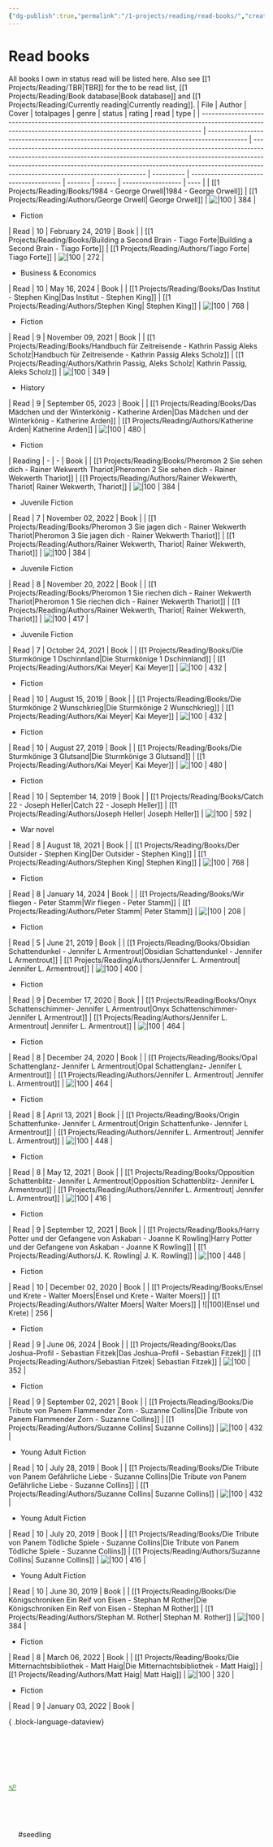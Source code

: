 ```yaml
---
{"dg-publish":true,"permalink":"/1-projects/reading/read-books/","created":"2025-01-30T20:34:20.000+01:00","updated":"2025-02-01T14:03:58.425+01:00"}
---
```


# Read books
All books I own in status read will be listed here. Also see [[1 Projects/Reading/TBR\|TBR]] for the to be read list, [[1 Projects/Reading/Book database\|Book database]] and [[1 Projects/Reading/Currently reading\|Currently reading]].
| File                                                                                                                                                         | Author                                                                                     | Cover                                                                                                                                                                                                                                                                                   | totalpages | genre                                  | status  | rating | read               | type |
| ------------------------------------------------------------------------------------------------------------------------------------------------------------ | ------------------------------------------------------------------------------------------ | --------------------------------------------------------------------------------------------------------------------------------------------------------------------------------------------------------------------------------------------------------------------------------------- | ---------- | -------------------------------------- | ------- | ------ | ------------------ | ---- |
| [[1 Projects/Reading/Books/1984 - George Orwell\|1984 - George Orwell]]                                                                                   | [[1 Projects/Reading/Authors/George Orwell\| George Orwell]]                               | ![\|100](https://m.media-amazon.com/images/I/51VPOr4VNyL._SY466_.jpg)                                                                                                                                                                                                                   | 384        | <ul><li>Fiction</li></ul>              | Read    | 10     | February 24, 2019  | Book |
| [[1 Projects/Reading/Books/Building a Second Brain - Tiago Forte\|Building a Second Brain - Tiago Forte]]                                                 | [[1 Projects/Reading/Authors/Tiago Forte\| Tiago Forte]]                                   | ![\|100](https://m.media-amazon.com/images/I/71v8demRl6L._SY466_.jpg)                                                                                                                                                                                                                   | 272        | <ul><li>Business & Economics</li></ul> | Read    | 10     | May 16, 2024       | Book |
| [[1 Projects/Reading/Books/Das Institut - Stephen King\|Das Institut - Stephen King]]                                                                     | [[1 Projects/Reading/Authors/Stephen King\| Stephen King]]                                 | ![\|100](https://m.media-amazon.com/images/I/81zPpNVjwZL._SY466_.jpg)                                                                                                                                                                                                                   | 768        | <ul><li>Fiction</li></ul>              | Read    | 9      | November 09, 2021  | Book |
| [[1 Projects/Reading/Books/Handbuch für Zeitreisende - Kathrin Passig Aleks Scholz\|Handbuch für Zeitreisende - Kathrin Passig Aleks Scholz]]             | [[1 Projects/Reading/Authors/Kathrin Passig, Aleks Scholz\| Kathrin Passig, Aleks Scholz]] | ![\|100](http://books.google.com/books/content?id=e1DADwAAQBAJ&printsec=frontcover&img=1&zoom=1&edge=curl&source=gbs_api)                                                                                                                                                               | 349        | <ul><li>History</li></ul>              | Read    | 9      | September 05, 2023 | Book |
| [[1 Projects/Reading/Books/Das Mädchen und der Winterkönig - Katherine Arden\|Das Mädchen und der Winterkönig - Katherine Arden]]                         | [[1 Projects/Reading/Authors/Katherine Arden\| Katherine Arden]]                           | ![\|100](http://books.google.com/books/content?id=MaXbDwAAQBAJ&printsec=frontcover&img=1&zoom=1&edge=curl&source=gbs_api)                                                                                                                                                               | 480        | <ul><li>Fiction</li></ul>              | Reading | \-     | \-                 | Book |
| [[1 Projects/Reading/Books/Pheromon 2 Sie sehen dich - Rainer Wekwerth Thariot\|Pheromon 2 Sie sehen dich - Rainer Wekwerth Thariot]]                     | [[1 Projects/Reading/Authors/Rainer Wekwerth, Thariot\| Rainer Wekwerth, Thariot]]         | ![\|100](https://imgs.search.brave.com/2I8cBiWZLWguELT4hiIM5Skj3agpo0T1eGn01JX1oKM/rs:fit:500:0:0:0/g:ce/aHR0cHM6Ly93d3cu/anVnZW5kYnVjaC1j/b3VjaC5kZS9maWxl/YWRtaW4vX3Byb2Nl/c3NlZF8vYi9lL2Nz/bV83MXphVVp2VDk3/TF8zYWI0NDBjNDU5/LmpwZw)                                                 | 384        | <ul><li>Juvenile Fiction</li></ul>     | Read    | 7      | November 02, 2022  | Book |
| [[1 Projects/Reading/Books/Pheromon 3 Sie jagen dich - Rainer Wekwerth Thariot\|Pheromon 3 Sie jagen dich - Rainer Wekwerth Thariot]]                     | [[1 Projects/Reading/Authors/Rainer Wekwerth, Thariot\| Rainer Wekwerth, Thariot]]         | ![\|100](https://imgs.search.brave.com/_ecxyXAd8iZI-HkixRV68RhRlcxxznhZG0OwWTzgHdE/rs:fit:500:0:0:0/g:ce/aHR0cHM6Ly93ZWx0/YmlsZC5zY2VuZTcu/Y29tL2Fzc2V0L3Zn/d3diL3Zndy9waGVy/b21vbi1waGVyb21v/bi0zLXNpZS1qYWdl/bi1kaWNoLTI1MzIx/NjA5MC5qcGc_JHN0/eXgtbGlzdC1tJCZ3/YzI0)                 | 384        | <ul><li>Juvenile Fiction</li></ul>     | Read    | 8      | November 20, 2022  | Book |
| [[1 Projects/Reading/Books/Pheromon 1 Sie riechen dich - Rainer Wekwerth Thariot\|Pheromon 1 Sie riechen dich - Rainer Wekwerth Thariot]]                 | [[1 Projects/Reading/Authors/Rainer Wekwerth, Thariot\| Rainer Wekwerth, Thariot]]         | ![\|100](https://imgs.search.brave.com/2NYycqaNsqBnBu38ndr5LaP1dVzGrg-WJ-sbW7n75HA/rs:fit:500:0:0:0/g:ce/aHR0cHM6Ly93d3cu/anVnZW5kYnVjaC1j/b3VjaC5kZS9maWxl/YWRtaW4vX3Byb2Nl/c3NlZF8vMC9hL2Nz/bV84MUFXZy15Q0c1/TF9kM2VmOTg1OWIw/LmpwZw)                                                 | 417        | <ul><li>Juvenile Fiction</li></ul>     | Read    | 7      | October 24, 2021   | Book |
| [[1 Projects/Reading/Books/Die Sturmkönige 1 Dschinnland\|Die Sturmkönige 1 Dschinnland]]                                                                 | [[1 Projects/Reading/Authors/Kai Meyer\| Kai Meyer]]                                       | ![\|100](https://images.lovelybooks.de/img/260x/cover.allsize.lovelybooks.de/9783404208456_1552666306000_xxl.jpg)                                                                                                                                                                       | 432        | <ul><li>Fiction</li></ul>              | Read    | 10     | August 15, 2019    | Book |
| [[1 Projects/Reading/Books/Die Sturmkönige 2 Wunschkrieg\|Die Sturmkönige 2 Wunschkrieg]]                                                                 | [[1 Projects/Reading/Authors/Kai Meyer\| Kai Meyer]]                                       | ![\|100](https://m.media-amazon.com/images/I/518Mu6ytDGL._SY466_.jpg)                                                                                                                                                                                                                   | 432        | <ul><li>Fiction</li></ul>              | Read    | 10     | August 27, 2019    | Book |
| [[1 Projects/Reading/Books/Die Sturmkönige 3 Glutsand\|Die Sturmkönige 3 Glutsand]]                                                                       | [[1 Projects/Reading/Authors/Kai Meyer\| Kai Meyer]]                                       | ![\|100](https://images.lovelybooks.de/img/260x/cover.allsize.lovelybooks.de/9783404208470_1552666145000_xxl.jpg)                                                                                                                                                                       | 480        | <ul><li>Fiction</li></ul>              | Read    | 10     | September 14, 2019 | Book |
| [[1 Projects/Reading/Books/Catch 22 - Joseph Heller\|Catch 22 - Joseph Heller]]                                                                           | [[1 Projects/Reading/Authors/Joseph Heller\| Joseph Heller]]                               | ![\|100](https://m.media-amazon.com/images/I/51aTkZJ9v0L._SY466_.jpg)                                                                                                                                                                                                                   | 592        | <ul><li>War novel</li></ul>            | Read    | 8      | August 18, 2021    | Book |
| [[1 Projects/Reading/Books/Der Outsider - Stephen King\|Der Outsider - Stephen King]]                                                                     | [[1 Projects/Reading/Authors/Stephen King\| Stephen King]]                                 | ![\|100](http://books.google.com/books/content?id=3ktVDwAAQBAJ&printsec=frontcover&img=1&zoom=1&edge=curl&source=gbs_api)                                                                                                                                                               | 768        | <ul><li>Fiction</li></ul>              | Read    | 8      | January 14, 2024   | Book |
| [[1 Projects/Reading/Books/Wir fliegen - Peter Stamm\|Wir fliegen - Peter Stamm]]                                                                         | [[1 Projects/Reading/Authors/Peter Stamm\| Peter Stamm]]                                   | ![\|100](https://m.media-amazon.com/images/I/61Jl6JbVeSL._SY466_.jpg)                                                                                                                                                                                                                   | 208        | <ul><li>Fiction</li></ul>              | Read    | 5      | June 21, 2019      | Book |
| [[1 Projects/Reading/Books/Obsidian Schattendunkel - Jennifer L Armentrout\|Obsidian Schattendunkel - Jennifer L Armentrout]]                             | [[1 Projects/Reading/Authors/Jennifer L. Armentrout\| Jennifer L. Armentrout]]             | ![\|100](https://m.media-amazon.com/images/I/71Ql1Ae+jYL._SY466_.jpg)                                                                                                                                                                                                                   | 400        | <ul><li>Fiction</li></ul>              | Read    | 9      | December 17, 2020  | Book |
| [[1 Projects/Reading/Books/Onyx Schattenschimmer- Jennifer L Armentrout\|Onyx Schattenschimmer- Jennifer L Armentrout]]                                   | [[1 Projects/Reading/Authors/Jennifer L. Armentrout\| Jennifer L. Armentrout]]             | ![\|100](https://bilder.buecher.de/produkte/44/44905/44905395z.jpg)                                                                                                                                                                                                                     | 464        | <ul><li>Fiction</li></ul>              | Read    | 8      | December 24, 2020  | Book |
| [[1 Projects/Reading/Books/Opal Schattenglanz- Jennifer L Armentrout\|Opal Schattenglanz- Jennifer L Armentrout]]                                         | [[1 Projects/Reading/Authors/Jennifer L. Armentrout\| Jennifer L. Armentrout]]             | ![\|100](https://m.media-amazon.com/images/I/71Z28DkV5lL._SY425_.jpg)                                                                                                                                                                                                                   | 464        | <ul><li>Fiction</li></ul>              | Read    | 8      | April 13, 2021     | Book |
| [[1 Projects/Reading/Books/Origin Schattenfunke- Jennifer L Armentrout\|Origin Schattenfunke- Jennifer L Armentrout]]                                     | [[1 Projects/Reading/Authors/Jennifer L. Armentrout\| Jennifer L. Armentrout]]             | ![\|100](https://www.medimops.de/build/_next/image?url=https%3A%2F%2Fimages2.medimops.eu%2Fproduct%2F1e510d%2FM03551583439-source.jpg&w=640&q=75)                                                                                                                                       | 448        | <ul><li>Fiction</li></ul>              | Read    | 8      | May 12, 2021       | Book |
| [[1 Projects/Reading/Books/Opposition Schattenblitz- Jennifer L Armentrout\|Opposition Schattenblitz- Jennifer L Armentrout]]                             | [[1 Projects/Reading/Authors/Jennifer L. Armentrout\| Jennifer L. Armentrout]]             | ![\|100](https://m.media-amazon.com/images/I/41TvlpoIeeL._SY445_SX342_.jpg)                                                                                                                                                                                                             | 416        | <ul><li>Fiction</li></ul>              | Read    | 9      | September 12, 2021 | Book |
| [[1 Projects/Reading/Books/Harry Potter und der Gefangene von Askaban - Joanne K Rowling\|Harry Potter und der Gefangene von Askaban - Joanne K Rowling]] | [[1 Projects/Reading/Authors/J. K. Rowling\| J. K. Rowling]]                               | ![\|100](https://images.lovelybooks.de/img/260x/cover.allsize.lovelybooks.de/9783551557438_1724965592000_xxl.jpg)                                                                                                                                                                       | 448        | <ul><li>Fiction</li></ul>              | Read    | 10     | December 02, 2020  | Book |
| [[1 Projects/Reading/Books/Ensel und Krete - Walter Moers\|Ensel und Krete - Walter Moers]]                                                               | [[1 Projects/Reading/Authors/Walter Moers\| Walter Moers]]                                 | ![\|100](Ensel und Krete)                                                                                                                                                                                                                                                               | 256        | <ul><li>Fiction</li></ul>              | Read    | 9      | June 06, 2024      | Book |
| [[1 Projects/Reading/Books/Das Joshua-Profil - Sebastian Fitzek\|Das Joshua-Profil - Sebastian Fitzek]]                                                   | [[1 Projects/Reading/Authors/Sebastian Fitzek\| Sebastian Fitzek]]                         | ![\|100](https://www.lesejury.de/media/images/product-huge/das-joshua-profil_9783945386705.jpg)                                                                                                                                                                                         | 352        | <ul><li>Fiction</li></ul>              | Read    | 9      | September 02, 2021 | Book |
| [[1 Projects/Reading/Books/Die Tribute von Panem Flammender Zorn - Suzanne Collins\|Die Tribute von Panem Flammender Zorn - Suzanne Collins]]             | [[1 Projects/Reading/Authors/Suzanne Collins\| Suzanne Collins]]                           | ![\|100](https://m.media-amazon.com/images/I/51oFUNQyN5L._SY445_SX342_.jpg)                                                                                                                                                                                                             | 432        | <ul><li>Young Adult Fiction</li></ul>  | Read    | 10     | July 28, 2019      | Book |
| [[1 Projects/Reading/Books/Die Tribute von Panem Gefährliche Liebe - Suzanne Collins\|Die Tribute von Panem Gefährliche Liebe - Suzanne Collins]]         | [[1 Projects/Reading/Authors/Suzanne Collins\| Suzanne Collins]]                           | ![\|100](https://imgs.search.brave.com/A1_2vGgK3kJgV2SOc5-nGJHiiWC_e2i3fB181MJxWbI/rs:fit:860:0:0:0/g:ce/aHR0cHM6Ly93d3cu/a2luZGVydW5kanVn/ZW5kbWVkaWVuLmRl/L2ltYWdlcy9raW5k/ZXJ1bmRqdWdlbmRi/dWVjaGVyL2ltZy9D/b2xsaW5zX1RyaWJ1/dGVfdm9uX1BhbmVt/X0dlZmhybGljaGVf/TGllYl9Db3Zlci5q/cGc) | 432        | <ul><li>Young Adult Fiction</li></ul>  | Read    | 10     | July 20, 2019      | Book |
| [[1 Projects/Reading/Books/Die Tribute von Panem Tödliche Spiele - Suzanne Collins\|Die Tribute von Panem Tödliche Spiele - Suzanne Collins]]             | [[1 Projects/Reading/Authors/Suzanne Collins\| Suzanne Collins]]                           | ![\|100](https://m.media-amazon.com/images/I/51osgW2CNqL._SY445_SX342_.jpg)                                                                                                                                                                                                             | 416        | <ul><li>Young Adult Fiction</li></ul>  | Read    | 10     | June 30, 2019      | Book |
| [[1 Projects/Reading/Books/Die Königschroniken Ein Reif von Eisen - Stephan M Rother\|Die Königschroniken Ein Reif von Eisen - Stephan M Rother]]         | [[1 Projects/Reading/Authors/Stephan M. Rother\| Stephan M. Rother]]                       | ![\|100](https://m.media-amazon.com/images/I/515cKm82G2L._SY445_SX342_.jpg)                                                                                                                                                                                                             | 384        | <ul><li>Fiction</li></ul>              | Read    | 8      | March 06, 2022     | Book |
| [[1 Projects/Reading/Books/Die Mitternachtsbibliothek - Matt Haig\|Die Mitternachtsbibliothek - Matt Haig]]                                               | [[1 Projects/Reading/Authors/Matt Haig\| Matt Haig]]                                       | ![\|100](https://m.media-amazon.com/images/I/718vcA3Xk8L._SY522_.jpg)                                                                                                                                                                                                                   | 320        | <ul><li>Fiction</li></ul>              | Read    | 9      | January 03, 2022   | Book |

{ .block-language-dataview}

<?xml version="1.0" encoding="UTF-8"?><svg xmlns="http://www.w3.org/2000/svg" width="15" height="205" version="1.1" viewBox="0 0 39.688 54.24"> <g transform="translate(-69.7 -93.956)" fill="none" stroke="#008000">  <path d="m69.7 146.87h39.688" stroke-width="2.6458"/>  <g transform="translate(-.36252)">   <path d="m89.544 146.87v-6.794" stroke-width="2.6458"/>   <path d="m88.77 141.34 6.6272-8.1886" stroke-width="2.3347"/>   <path d="m89.919 141.46-5.5766-5.8386" stroke-width="2.3102"/>  </g>  <circle cx="100.95" cy="126.47" r="6.9136" stroke-width="2.6458"/>  <circle cx="79.351" cy="130.4" r="5.0854" stroke-width="2.6458"/> </g></svg> #seedling 